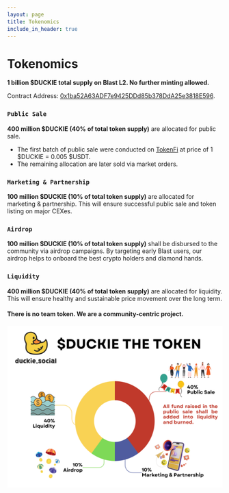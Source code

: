 ```yaml
---
layout: page
title: Tokenomics
include_in_header: true
---
```


# Tokenomics
**1 billion $DUCKIE total supply on Blast L2. No further minting allowed.**

Contract Address: [0x1ba52A63ADF7e9425DDd85b378DdA25e3818E596](https://blastscan.io/token/0x1ba52A63ADF7e9425DDd85b378DdA25e3818E596).

### `Public Sale`
**400 million $DUCKIE (40% of total token supply)** are allocated for public sale.
- The first batch of public sale were conducted on [TokenFi](https://lp.tokenfi.com/en//0x16F8721723093C8DCCB213E1861efa0F525bB8a7?chain=81457) at price of 1 $DUCKIE = 0.005 $USDT.
- The remaining allocation are later sold via market orders.

### `Marketing & Partnership`
**100 million $DUCKIE (10% of total token supply)** are allocated for marketing & partnership. This will ensure successful public sale and token listing on major CEXes.

### `Airdrop`
**100 million $DUCKIE (10% of total token supply)** shall be disbursed to the community via airdrop campaigns. By targeting early Blast users, our airdrop helps to onboard the best crypto holders and diamond hands.

### `Liquidity`
**400 million $DUCKIE (40% of total token supply)** are allocated for liquidity. This will ensure healthy and sustainable price movement over the long term.

#### There is no team token. We are a community-centric project.

![Tokenomics](/assets/tokenomics.png)
